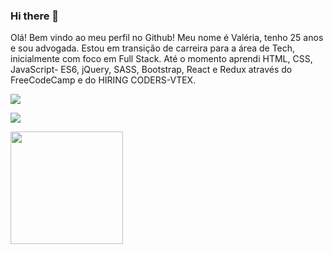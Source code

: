 ### Hi there 👋

<!--
**valerialmeida/valerialmeida** is a ✨ _special_ ✨ repository because its `README.md` (this file) appears on your GitHub profile.

Here are some ideas to get you started:

- 🔭 I’m currently working on ...
- 🌱 I’m currently learning ...
- 👯 I’m looking to collaborate on ...
- 🤔 I’m looking for help with ...
- 💬 Ask me about ...
- 📫 How to reach me: ...
- 😄 Pronouns: ...
- ⚡ Fun fact: ...
-->
Olá! Bem vindo ao meu perfil no Github! 
Meu nome é Valéria, tenho 25 anos e sou advogada. Estou em transição de carreira para a área de Tech, inicialmente com foco em Full Stack.
Até o momento aprendi HTML, CSS, JavaScript- ES6, jQuery, SASS, Bootstrap, React e Redux através do FreeCodeCamp e do HIRING CODERS-VTEX.

<div>
  <a href = "valeriafilha75@gmail.com"><img src="https://img.shields.io/badge/Gmail-D14836?style=for-the-badge&logo=gmail&logoColor=white" target="_blank"></a>

<a href="https://www.linkedin.com/in/valeria-filha-454a81239/" target="_blank"><img src="https://img.shields.io/badge/-LinkedIn-%230077B5?style=for-the-badge&logo=linkedin&logoColor=white" target="_blank"></a>   
</div>
<div>
<a href="https://github.com/valerialmeida">
<img height="180em" src="https://github-readme-stats.vercel.app/api?username=valerialmeida&show_icons=true&theme=dracula&include_all_commits=true&count_private=true"/>
</div>
